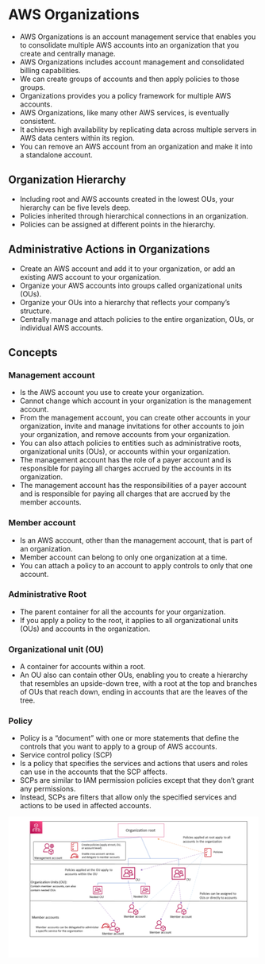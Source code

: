 # AWS Organizations
- AWS Organizations is an account management service that enables you to consolidate multiple AWS accounts into an organization 
  that you create and centrally manage. 
- AWS Organizations includes account management and consolidated billing capabilities.
- We can create groups of accounts and then apply policies to those groups.
- Organizations provides you a policy framework for multiple AWS accounts. 
- AWS Organizations, like many other AWS services, is eventually consistent. 
- It achieves high availability by replicating data across multiple servers in AWS data centers within its region.
- You can remove an AWS account from an organization and make it into a standalone account.

## Organization Hierarchy
- Including root and AWS accounts created in the lowest OUs, your hierarchy can be five levels deep.
- Policies inherited through hierarchical connections in an organization.
- Policies can be assigned at different points in the hierarchy.

## Administrative Actions in Organizations
- Create an AWS account and add it to your organization, or add an existing AWS account to your organization.
- Organize your AWS accounts into groups called organizational units (OUs).
- Organize your OUs into a hierarchy that reflects your company’s structure.
- Centrally manage and attach policies to the entire organization, OUs, or individual AWS accounts.

## Concepts
### Management account 
- Is the AWS account you use to create your organization. 
- Cannot change which account in your organization is the management account.
- From the management account, you can create other accounts in your organization, invite and manage invitations for other accounts 
    to join your organization, and remove accounts from your organization.
- You can also attach policies to entities such as administrative roots, organizational units (OUs), or accounts within your organization.
- The management account has the role of a payer account and is responsible for paying all charges accrued by the accounts in its organization.
- The management account has the responsibilities of a payer account and is responsible for paying all charges that are accrued by the member accounts.
  
### Member account 
- Is an AWS account, other than the management account, that is part of an organization. 
- Member account can belong to only one organization at a time.
- You can attach a policy to an account to apply controls to only that one account.

### Administrative Root
- The parent container for all the accounts for your organization. 
- If you apply a policy to the root, it applies to all organizational units (OUs) and accounts in the organization.

### Organizational unit (OU)
- A container for accounts within a root.
- An OU also can contain other OUs, enabling you to create a hierarchy that resembles an upside-down tree, 
  with a root at the top and branches of OUs that reach down, ending in accounts that are the leaves of the tree. 
  
### Policy 
-  Policy is a “document” with one or more statements that define the controls that you want to apply to a group of AWS accounts.
-  Service control policy (SCP)
  -  Is a policy that specifies the services and actions that users and roles can use in the accounts that the SCP affects. 
  -  SCPs are similar to IAM permission policies except that they don’t grant any permissions. 
  -  Instead, SCPs are filters that allow only the specified services and actions to be used in affected accounts.

![AccountOuDiagram](/SecurityAndIdentityServices/images/AccountOuDiagram.png)
